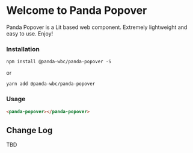 # Welcome to Panda Popover
Panda Popover is a Lit based web component. Extremely lightweight and easy to use.
Enjoy!

### Installation
```npm install @panda-wbc/panda-popover -S```

or 

```yarn add @panda-wbc/panda-popover```

### Usage

```html
<panda-popover></panda-popover>
```

## Change Log

TBD